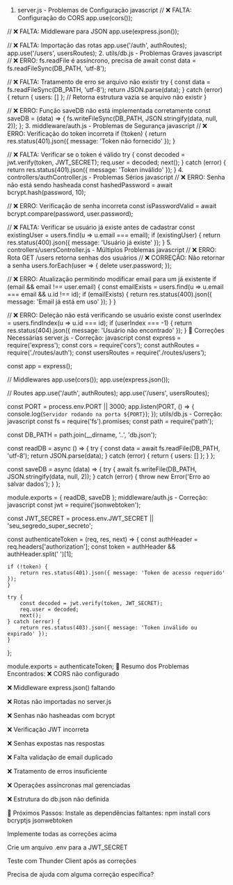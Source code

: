 1. server.js - Problemas de Configuração
javascript
// ❌ FALTA: Configuração do CORS
app.use(cors());

// ❌ FALTA: Middleware para JSON
app.use(express.json());

// ❌ FALTA: Importação das rotas
app.use('/auth', authRoutes);
app.use('/users', usersRoutes);
2. utils/db.js - Problemas Graves
javascript
// ❌ ERRO: fs.readFile é assíncrono, precisa de await
const data = fs.readFileSync(DB_PATH, 'utf-8');

// ❌ FALTA: Tratamento de erro se arquivo não existir
try {
    const data = fs.readFileSync(DB_PATH, 'utf-8');
    return JSON.parse(data);
} catch (error) {
    return { users: [] }; // Retorna estrutura vazia se arquivo não existir
}

// ❌ ERRO: Função saveDB não está implementada corretamente
const saveDB = (data) => {
    fs.writeFileSync(DB_PATH, JSON.stringify(data, null, 2));
};
3. middleware/auth.js - Problemas de Segurança
javascript
// ❌ ERRO: Verificação do token incorreta
if (!token) {
    return res.status(401).json({ message: 'Token não fornecido' });
}

// ❌ FALTA: Verificar se o token é válido
try {
    const decoded = jwt.verify(token, JWT_SECRET);
    req.user = decoded;
    next();
} catch (error) {
    return res.status(401).json({ message: 'Token inválido' });
}
4. controllers/authController.js - Problemas Sérios
javascript
// ❌ ERRO: Senha não está sendo hasheada
const hashedPassword = await bcrypt.hash(password, 10);

// ❌ ERRO: Verificação de senha incorreta
const isPasswordValid = await bcrypt.compare(password, user.password);

// ❌ FALTA: Verificar se usuário já existe antes de cadastrar
const existingUser = users.find(u => u.email === email);
if (existingUser) {
    return res.status(400).json({ message: 'Usuário já existe' });
}
5. controllers/usersController.js - Múltiplos Problemas
javascript
// ❌ ERRO: Rota GET /users retorna senhas dos usuários
// ❌ CORREÇÃO: Não retornar a senha
users.forEach(user => {
    delete user.password;
});

// ❌ ERRO: Atualização permitindo modificar email para um já existente
if (email && email !== user.email) {
    const emailExists = users.find(u => u.email === email && u.id !== id);
    if (emailExists) {
        return res.status(400).json({ message: 'Email já está em uso' });
    }
}

// ❌ ERRO: Deleção não está verificando se usuário existe
const userIndex = users.findIndex(u => u.id === id);
if (userIndex === -1) {
    return res.status(404).json({ message: 'Usuário não encontrado' });
}
🔧 Correções Necessárias
server.js - Correção:
javascript
const express = require('express');
const cors = require('cors');
const authRoutes = require('./routes/auth');
const usersRoutes = require('./routes/users');

const app = express();

// Middlewares
app.use(cors());
app.use(express.json());

// Routes
app.use('/auth', authRoutes);
app.use('/users', usersRoutes);

const PORT = process.env.PORT || 3000;
app.listen(PORT, () => {
    console.log(`Servidor rodando na porta ${PORT}`);
});
utils/db.js - Correção:
javascript
const fs = require('fs').promises;
const path = require('path');

const DB_PATH = path.join(__dirname, '..', 'db.json');

const readDB = async () => {
    try {
        const data = await fs.readFile(DB_PATH, 'utf-8');
        return JSON.parse(data);
    } catch (error) {
        return { users: [] };
    }
};

const saveDB = async (data) => {
    try {
        await fs.writeFile(DB_PATH, JSON.stringify(data, null, 2));
    } catch (error) {
        throw new Error('Erro ao salvar dados');
    }
};

module.exports = { readDB, saveDB };
middleware/auth.js - Correção:
javascript
const jwt = require('jsonwebtoken');

const JWT_SECRET = process.env.JWT_SECRET || 'seu_segredo_super_secreto';

const authenticateToken = (req, res, next) => {
    const authHeader = req.headers['authorization'];
    const token = authHeader && authHeader.split(' ')[1];

    if (!token) {
        return res.status(401).json({ message: 'Token de acesso requerido' });
    }

    try {
        const decoded = jwt.verify(token, JWT_SECRET);
        req.user = decoded;
        next();
    } catch (error) {
        return res.status(403).json({ message: 'Token inválido ou expirado' });
    }
};

module.exports = authenticateToken;
📝 Resumo dos Problemas Encontrados:
❌ CORS não configurado

❌ Middleware express.json() faltando

❌ Rotas não importadas no server.js

❌ Senhas não hasheadas com bcrypt

❌ Verificação JWT incorreta

❌ Senhas expostas nas respostas

❌ Falta validação de email duplicado

❌ Tratamento de erros insuficiente

❌ Operações assíncronas mal gerenciadas

❌ Estrutura do db.json não definida

🚀 Próximos Passos:
Instale as dependências faltantes: npm install cors bcryptjs jsonwebtoken

Implemente todas as correções acima

Crie um arquivo .env para a JWT_SECRET

Teste com Thunder Client após as correções

Precisa de ajuda com alguma correção específica?